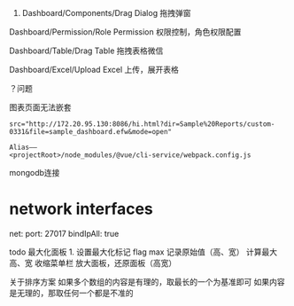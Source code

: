 
1.  Dashboard/Components/Drag Dialog 拖拽弹窗

Dashboard/Permission/Role Permission 权限控制，角色权限配置

Dashboard/Table/Drag Table 拖拽表格微信

Dashboard/Excel/Upload Excel 上传，展开表格


？问题

图表页面无法嵌套

    src="http://172.20.95.130:8086/hi.html?dir=Sample%20Reports/custom-0331&file=sample_dashboard.efw&mode=open"
   
    Alias——
    <projectRoot>/node_modules/@vue/cli-service/webpack.config.js
    
mongodb连接
# network interfaces
net:
  port: 27017
  bindIpAll: true
  
  

todo
最大化面板
    1. 设置最大化标记 flag max
    记录原始值（高、宽）
    计算最大高、宽
    收缩菜单栏
    放大面板，还原面板（高宽）
    
关于排序方案
如果多个数组的内容是有理的，取最长的一个为基准即可
如果内容是无理的，那取任何一个都是不准的